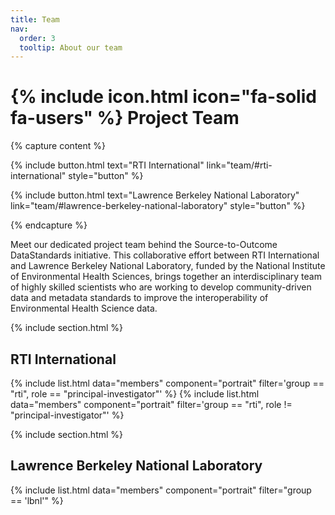 ```yaml
---
title: Team
nav:
  order: 3
  tooltip: About our team
---
```


# {% include icon.html icon="fa-solid fa-users" %} Project Team

{% capture content %}

{% 
include button.html 
text="RTI International" 
link="team/#rti-international" 
style="button" 
%}

{% 
include button.html 
text="Lawrence Berkeley National Laboratory" 
link="team/#lawrence-berkeley-national-laboratory" 
style="button" 
%}

{% endcapture %}

Meet our dedicated project team behind the Source-to-Outcome DataStandards initiative. This collaborative effort between RTI International and Lawrence Berkeley National Laboratory, funded by the National Institute of Environmental Health Sciences, brings together an interdisciplinary team of highly skilled scientists who are working to develop community-driven data and metadata standards to improve the interoperability of Environmental Health Science data.


{% include section.html %}

## RTI International

{% include list.html data="members" component="portrait" filter='group == "rti", role == "principal-investigator"' %}
{% include list.html data="members" component="portrait" filter='group == "rti", role != "principal-investigator"' %}

{% include section.html %}

## Lawrence Berkeley National Laboratory 

{% include list.html data="members" component="portrait" filter="group == 'lbnl'" %}

